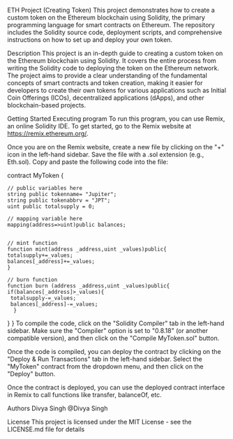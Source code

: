 ETH Project (Creating Token)
This project demonstrates how to create a custom token on the Ethereum blockchain using Solidity, the primary programming language for smart contracts on Ethereum. The repository includes the Solidity source code, deployment scripts, and comprehensive instructions on how to set up and deploy your own token.

Description
This project is an in-depth guide to creating a custom token on the Ethereum blockchain using Solidity. It covers the entire process from writing the Solidity code to deploying the token on the Ethereum network. The project aims to provide a clear understanding of the fundamental concepts of smart contracts and token creation, making it easier for developers to create their own tokens for various applications such as Initial Coin Offerings (ICOs), decentralized applications (dApps), and other blockchain-based projects.

Getting Started
Executing program
To run this program, you can use Remix, an online Solidity IDE. To get started, go to the Remix website at https://remix.ethereum.org/.

Once you are on the Remix website, create a new file by clicking on the "+" icon in the left-hand sidebar. Save the file with a .sol extension (e.g., Eth.sol). Copy and paste the following code into the file:

contract MyToken {

    // public variables here
    string public tokenname= "Jupiter";
    string public tokenabbrv = "JPT";
    uint public totalsupply = 0;

    // mapping variable here
    mapping(address=>uint)public balances;


    // mint function
    function mint(address _address,uint _values)public{
    totalsupply+=_values;
    balances[_address]+=_values;
    }

    // burn function
    function burn (address _address,uint _values)public{
    if(balances[_address]>_values){
     totalsupply-=_values;
     balances[_address]-=_values;
      }
   }
}
To compile the code, click on the "Solidity Compiler" tab in the left-hand sidebar. Make sure the "Compiler" option is set to "0.8.18" (or another compatible version), and then click on the "Compile MyToken.sol" button.

Once the code is compiled, you can deploy the contract by clicking on the "Deploy & Run Transactions" tab in the left-hand sidebar. Select the "MyToken" contract from the dropdown menu, and then click on the "Deploy" button.

Once the contract is deployed, you can use the deployed contract interface in Remix to call functions like transfer, balanceOf, etc.

Authors
Divya Singh
@Divya Singh

License
This project is licensed under the MIT License - see the LICENSE.md file for details
